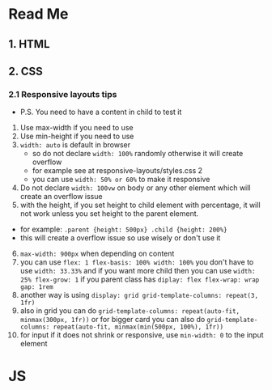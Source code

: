# Read Me

## 1. HTML

## 2. CSS

### 2.1 Responsive layouts tips
* P.S. You need to have a content in child to test it
 1. Use max-width if you need to use
 2. Use min-height if you need to use
 3. `width: auto` is default in browser
    - so do not declare `width: 100%` randomly otherwise it will create overflow
    - for example see at responsive-layouts/styles.css 2
    - you can use `width: 50% or 60%` to make it responsive
  4. Do not declare `width: 100vw` on body or any other element which will create an overflow issue
  5. with the height, if you set height to child element with percentage, it will not work unless you set height to the parent element.
   - for example: `.parent {height: 500px} .child {height: 200%}`
   - this will create a overflow issue so use wisely or don't use it
  6. `max-width: 900px` when depending on content
  7. you can use `flex: 1 flex-basis: 100% width: 100%` you don't have to use `width: 33.33%` and if you want more child then you can use `width: 25% flex-grow: 1` if you parent class has `diplay: flex flex-wrap: wrap gap: 1rem`
  8. another way is using `display: grid grid-template-columns: repeat(3, 1fr)`
  9. also in grid you can do `grid-template-columns: repeat(auto-fit, minmax(300px, 1fr))` or for bigger card you can also do `grid-template-columns: repeat(auto-fit, minmax(min(500px, 100%), 1fr))`
  10. for input if it does not shrink or responsive, use `min-width: 0` to the input element

# JS


